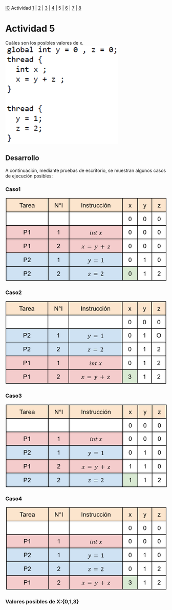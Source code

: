 [IC](INTRODUCCION-CONCURRENCIA.md) Actividad [1](ACTIVIDAD1.md) | [2](ACTIVIDAD2.md) | [3](ACTIVIDAD3.md) | [4](ACTIVIDAD4.md) | 5 | [6](ACTIVIDAD6.md) | [7](ACTIVIDAD7.md) | [8](ACTIVIDAD8.md)
# Actividad 5
 Cuáles son los posibles valores de x.<br>
![A5](img/T2A5.png)
## Desarrollo
A continuación, mediante pruebas de escritorio, se muestran algunos casos de ejecución posibles:
### Caso1
![A5](img/ST2A5-1.png)
### Caso2
![A5](img/ST2A5-2.png)
### Caso3
![A5](img/ST2A5-3.png)
### Caso4
![A5](img/ST2A5-4.png)
### Valores posibles de X:{0,1,3}
